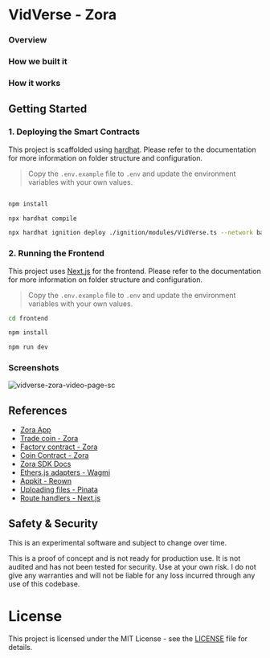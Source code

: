 # VidVerse - Zora

### Overview

### How we built it

### How it works

## Getting Started

### 1. Deploying the Smart Contracts

This project is scaffolded using [hardhat](https://hardhat.org/docs). Please refer to the documentation for more information on folder structure and configuration.

> Copy the `.env.example` file to `.env` and update the environment variables with your own values.

```bash

npm install

npx hardhat compile

npx hardhat ignition deploy ./ignition/modules/VidVerse.ts --network baseSepolia
```

### 2. Running the Frontend

This project uses [Next.js](https://nextjs.org/) for the frontend. Please refer to the documentation for more information on folder structure and configuration.

> Copy the `.env.example` file to `.env` and update the environment variables with your own values.

```bash
cd frontend

npm install

npm run dev
```

### Screenshots

![vidverse-zora-video-page-sc](https://github.com/user-attachments/assets/127f0fa2-d181-4183-8e7e-884fe1166932)

## References

- [Zora App](https://zora.co/)
- [Trade coin - Zora](https://docs.zora.co/coins/sdk/trade-coin)
- [Factory contract - Zora](https://docs.zora.co/coins/contracts/factory)
- [Coin Contract - Zora ](https://docs.zora.co/coins/contracts/coin)
- [Zora SDK Docs](https://docs.zora.co/)
- [Ethers.js adapters - Wagmi](https://wagmi.sh/react/guides/ethers)
- [Appkit - Reown](https://docs.reown.com/appkit/overview)
- [Uploading files - Pinata](https://docs.pinata.cloud/files/uploading-files)
- [Route handlers - Next.js](https://nextjs.org/docs/app/building-your-application/routing/route-handlers)

## Safety & Security

This is an experimental software and subject to change over time.

This is a proof of concept and is not ready for production use. It is not audited and has not been tested for security. Use at your own risk. I do not give any warranties and will not be liable for any loss incurred through any use of this codebase.

# License

This project is licensed under the MIT License - see the [LICENSE](LICENSE) file for details.
